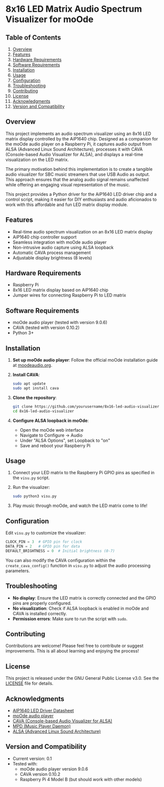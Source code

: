 # 8x16 LED Matrix Audio Spectrum Visualizer for moOde

## Table of Contents
1. [Overview](#overview)
2. [Features](#features)
3. [Hardware Requirements](#hardware-requirements)
4. [Software Requirements](#software-requirements)
5. [Installation](#installation)
6. [Usage](#usage)
7. [Configuration](#configuration)
8. [Troubleshooting](#troubleshooting)
9. [Contributing](#contributing)
10. [License](#license)
11. [Acknowledgments](#acknowledgments)
12. [Version and Compatibility](#version-and-compatibility)

## Overview

This project implements an audio spectrum visualizer using an 8x16 LED matrix display controlled by the AiP1640 chip. Designed as a companion for the moOde audio player on a Raspberry Pi, it captures audio output from ALSA (Advanced Linux Sound Architecture), processes it with CAVA (Console-based Audio Visualizer for ALSA), and displays a real-time visualization on the LED matrix.

The primary motivation behind this implementation is to create a tangible audio visualizer for SBC music streamers that use USB Audio as output. This approach ensures that the analog audio signal remains unaffected while offering an engaging visual representation of the music.

This project provides a Python driver for the AiP1640 LED driver chip and a control script, making it easier for DIY enthusiasts and audio aficionados to work with this affordable and fun LED matrix display module.

## Features

- Real-time audio spectrum visualization on an 8x16 LED matrix display
- AiP1640 chip controller support
- Seamless integration with moOde audio player
- Non-intrusive audio capture using ALSA loopback
- Automatic CAVA process management
- Adjustable display brightness (8 levels)


## Hardware Requirements

- Raspberry Pi
- 8x16 LED matrix display based on AiP1640 chip
- Jumper wires for connecting Raspberry Pi to LED matrix

## Software Requirements

- moOde audio player (tested with version 9.0.6)
- CAVA (tested with version 0.10.2)
- Python 3+

## Installation

1. **Set up moOde audio player**:
   Follow the official moOde installation guide at [moodeaudio.org](https://moodeaudio.org/).

2. **Install CAVA**:
   ```bash
   sudo apt update
   sudo apt install cava
   ```

3. **Clone the repository**:
   ```bash
   git clone https://github.com/yourusername/8x16-led-audio-visualizer.git
   cd 8x16-led-audio-visualizer
   ```

4. **Configure ALSA loopback in moOde**:
   - Open the moOde web interface
   - Navigate to Configure -> Audio
   - Under "ALSA Options", set Loopback to "on"
   - Save and reboot your Raspberry Pi

## Usage

1. Connect your LED matrix to the Raspberry Pi GPIO pins as specified in the `visu.py` script.

2. Run the visualizer:
   ```bash
   sudo python3 visu.py
   ```

3. Play music through moOde, and watch the LED matrix come to life!

## Configuration

Edit `visu.py` to customize the visualizer:

```python
CLOCK_PIN = 3  # GPIO pin for clock
DATA_PIN = 2   # GPIO pin for data
DEFAULT_BRIGHTNESS = 0  # Initial brightness (0-7)
```

You can also modify the CAVA configuration within the `create_cava_config()` function in `visu.py` to adjust the audio processing parameters.

## Troubleshooting

- **No display**: Ensure the LED matrix is correctly connected and the GPIO pins are properly configured.
- **No visualization**: Check if ALSA loopback is enabled in moOde and CAVA is installed correctly.
- **Permission errors**: Make sure to run the script with `sudo`.

## Contributing

Contributions are welcome! Please feel free to contribute or suggest improvements. This is all about learning and enjoying the process!

## License

This project is released under the GNU General Public License v3.0. See the [LICENSE](LICENSE) file for details.

## Acknowledgments

- [AIP1640 LED Driver Datasheet](https://www.lcsc.com/datasheet/lcsc_datasheet_AiP1640_C82650.pdf)
- [moOde audio player](https://moodeaudio.org/)
- [CAVA (Console-based Audio Visualizer for ALSA)](https://github.com/karlstav/cava)
- [MPD (Music Player Daemon)](https://www.musicpd.org/)
- [ALSA (Advanced Linux Sound Architecture)](https://alsa-project.org/)

## Version and Compatibility

- Current version: 0.1
- Tested with:
  - moOde audio player version 9.0.6
  - CAVA version 0.10.2
  - Raspberry Pi 4 Model B (but should work with other models)
